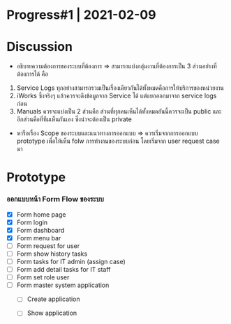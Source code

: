 # Progress#1 | 2021-02-09
# Discussion
* อธิบายความต้องการของระบบที่ต้องการ => สามารถแบ่งกลุ่มงานที่ต้องการเป็น 3 ส่วนอย่างที่ต้องการได้ คือ
1. Service Logs ทุกอย่างสามารถรวมเป็นเรื่องเดียวกันได้ทั้งหมดคือการให้บริการของหน่วยงาน
2. iWorks ซึ่งจริงๆ แล้วควรจะดึงข้อมูลจาก Service ได้ แต่แยกออกมาจาก service logs ก่อน
3. Manuals ควรจะแบ่งเป็น 2 ส่วนคือ ส่วนที่ทุกคนเห็นได้ทั้งหมดอันนี้ควรจะเป็น public และอีกส่วนคือที่ทีมเห็นกันเอง ซึ่งน่าจะต้องเป็น private

* หารือเรื่อง Scope ของระบบและแนวทางการออกแบบ => ควรเริ่มจากการออกแบบ prototype เพื่อให้เห็น folw การทำงานของระบบก่อน โดยเริ่มจาก user request case มา
# Prototype
### ออกแบบหน้า Form Flow ของระบบ
- [x] Form home page
- [x] Form login
- [x] Form dashboard
- [x] Form menu bar
- [ ] Form request for user
- [ ] Form show history tasks
- [ ] Form tasks for IT admin (assign case)
- [ ] Form add detail tasks for IT staff
- [ ] Form set role user
- [ ] Form master system application
    - [ ] Create application
    - [ ] Show application


